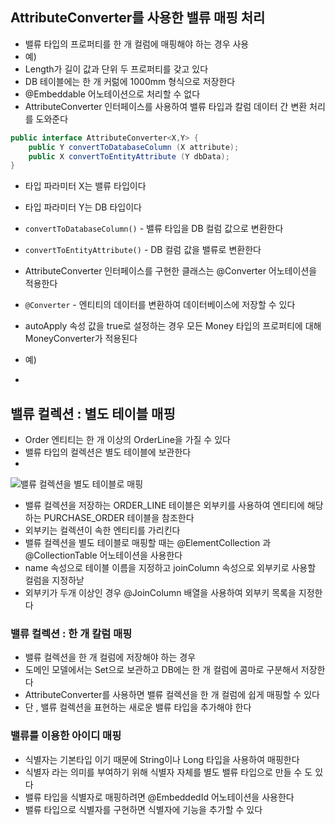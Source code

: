 ## AttributeConverter를 사용한 밸류 매핑 처리

- 밸류 타입의 프로퍼티를 한 개 컬럼에 매핑해야 하는 경우 사용
- 예)
- Length가 길이 값과 단위 두 프로퍼티를 갖고 있다
- DB 테이블에는 한 개 커럶에 1000mm 형식으로 저장한다
- @Embeddable 어노테이션으로 처리할 수 없다
- AttributeConverter 인터페이스를 사용하여 밸류 타입과 칼럼 데이터 간 변환 처리를 도와준다

```java
public interface AttributeConverter<X,Y> {
    public Y convertToDatabaseColumn (X attribute);
    public X convertToEntityAttribute (Y dbData);
}
```

- 타입 파라미터 X는 밸류 타입이다
- 타입 파라미터 Y는 DB 타입이다
- `convertToDatabaseColumn()` - 밸류 타입을 DB 컬럼 값으로 변환한다
- `convertToEntityAttribute()` - DB 컬럼 값을 밸류로 변환한다

- AttributeConverter 인터페이스를 구현한 클래스는 @Converter 어노테이션을 적용한다
- `@Converter` - 엔티티의 데이터를 변환하여 데이터베이스에 저장할 수 있다
- autoApply 속성 값을 true로 설정하는 경우 모든 Money 타입의 프로퍼티에 대해 MoneyConverter가 적용된다
- 예)
- 

## 밸류 컬렉션 : 별도 테이블 매핑

- Order 엔티티는 한 개 이상의 OrderLine을 가질 수 있다
- 밸류 타입의 컬렉션은 별도 테이블에 보관한다
- 

![밸류 컬렉션을 별도 테이블로 매핑](https://user-images.githubusercontent.com/42866800/160415343-0fb4213f-3dd6-4de3-8ba4-a2b7f57cca45.png)


- 밸류 컬렉션을 저장하는 ORDER_LINE 테이블은 외부키를 사용하여 엔티티에 해당하는 PURCHASE_ORDER 테이블을 참조한다
- 외부키는 컬렉션이 속한 엔티티를 가리킨다
- 밸류 컬렉션을 별도 테이블로 매핑할 때는 @ElementCollection 과 @CollectionTable 어노테이션을 사용한다
- name 속성으로 테이블 이름을 지정하고 joinColumn 속성으로 외부키로 사용할 컬럼을 지정하낟
- 외부키가 두개 이상인 경우 @JoinColumn 배열을 사용하여 외부키 목록을 지정한다

### 밸류 컬렉션 : 한 개 칼럼 매핑

- 밸류 컬렉션을 한 개 컬럼에 저장해야 하는 경우
- 도메인 모델에서는 Set으로 보관하고 DB에는 한 개 컬럼에 콤마로 구분해서 저장한다
- AttributeConverter를 사용하면 밸류 컬렉션을 한 개 컬럼에 쉽게 매핑할 수 있다
- 단 , 밸류 컬렉션을 표현하는 새로운 밸류 타입을 추가해야 한다

### 밸류를 이용한 아이디 매핑

- 식별자는 기본타입 이기 때문에 String이나 Long 타입을 사용하여 매핑한다
- 식별자 라는 의미를 부여하기 위해 식별자 자체를 별도 밸류 타입으로 만들 수 도 있다
- 밸류 타입을 식별자로 매핑하려면 @EmbeddedId 어노테이션을 사용한다
- 밸류 타입으로 식별자를 구현하면 식별자에 기능을 추가할 수 있다